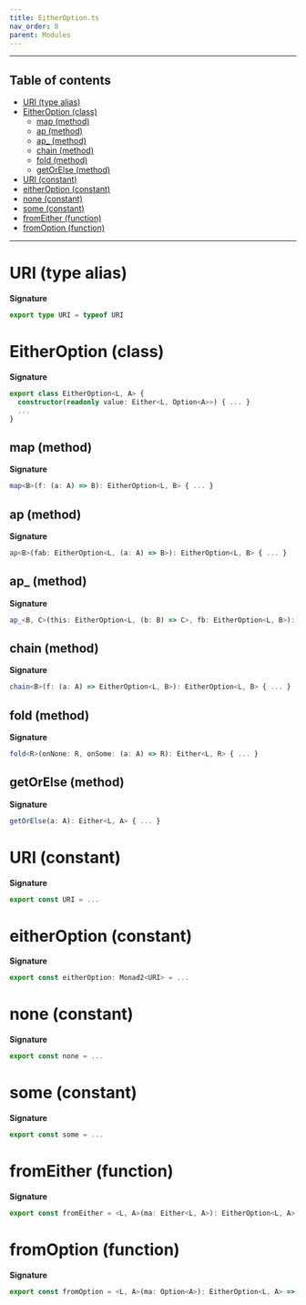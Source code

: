 ```yaml
---
title: EitherOption.ts
nav_order: 8
parent: Modules
---
```


---

<h2 class="text-delta">Table of contents</h2>

- [URI (type alias)](#uri-type-alias)
- [EitherOption (class)](#eitheroption-class)
  - [map (method)](#map-method)
  - [ap (method)](#ap-method)
  - [ap\_ (method)](#ap_-method)
  - [chain (method)](#chain-method)
  - [fold (method)](#fold-method)
  - [getOrElse (method)](#getorelse-method)
- [URI (constant)](#uri-constant)
- [eitherOption (constant)](#eitheroption-constant)
- [none (constant)](#none-constant)
- [some (constant)](#some-constant)
- [fromEither (function)](#fromeither-function)
- [fromOption (function)](#fromoption-function)

---

# URI (type alias)

**Signature**

```ts
export type URI = typeof URI
```

# EitherOption (class)

**Signature**

```ts
export class EitherOption<L, A> {
  constructor(readonly value: Either<L, Option<A>>) { ... }
  ...
}
```

## map (method)

**Signature**

```ts
map<B>(f: (a: A) => B): EitherOption<L, B> { ... }
```

## ap (method)

**Signature**

```ts
ap<B>(fab: EitherOption<L, (a: A) => B>): EitherOption<L, B> { ... }
```

## ap\_ (method)

**Signature**

```ts
ap_<B, C>(this: EitherOption<L, (b: B) => C>, fb: EitherOption<L, B>): EitherOption<L, C> { ... }
```

## chain (method)

**Signature**

```ts
chain<B>(f: (a: A) => EitherOption<L, B>): EitherOption<L, B> { ... }
```

## fold (method)

**Signature**

```ts
fold<R>(onNone: R, onSome: (a: A) => R): Either<L, R> { ... }
```

## getOrElse (method)

**Signature**

```ts
getOrElse(a: A): Either<L, A> { ... }
```

# URI (constant)

**Signature**

```ts
export const URI = ...
```

# eitherOption (constant)

**Signature**

```ts
export const eitherOption: Monad2<URI> = ...
```

# none (constant)

**Signature**

```ts
export const none = ...
```

# some (constant)

**Signature**

```ts
export const some = ...
```

# fromEither (function)

**Signature**

```ts
export const fromEither = <L, A>(ma: Either<L, A>): EitherOption<L, A> => ...
```

# fromOption (function)

**Signature**

```ts
export const fromOption = <L, A>(ma: Option<A>): EitherOption<L, A> => ...
```
